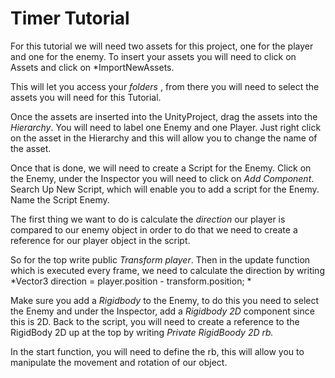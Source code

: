 # Timer Tutorial 


For this tutorial we will need two assets for this project, one for the player and one for the enemy. To insert your assets you will need to click on Assets and click on *ImportNewAssets. 

This will let you access your *folders* , from there you will need to select the assets you will need for this Tutorial. 

Once the assets are inserted into the UnityProject, drag the assets into the *Hierarchy*. You will need to label one Enemy and one Player. Just right click on the asset in the Hierarchy and this will allow you to change the name of the asset. 

Once that is done, we will need to create a Script for the Enemy. Click on the Enemy, under the Inspector you will need to click on *Add Component*. Search Up New Script, which will enable you to add a script for the Enemy. Name the Script Enemy.

The first thing we want to do is calculate the *direction* our player is compared to our enemy object in order to do that we need to create a reference for our player object in the script. 

So for the top write public *Transform player*. Then in the update function which is executed every frame, we need to calculate the direction by writing *Vector3 direction = player.position - transform.position; *

Make sure you add a *Rigidbody* to the Enemy, to do this you need to select the Enemy and under the Inspector, add a *Rigidbody 2D* component since this is 2D. 
Back to the script, you will need to create a reference to the RigidBody 2D up at the top by writing *Private RigidBoody 2D rb.*

In the start function, you will need to define the rb, this will allow you to manipulate the movement and rotation of our object.
